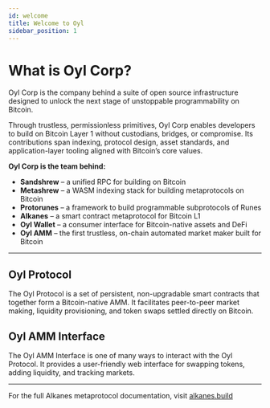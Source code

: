 ```yaml
---
id: welcome
title: Welcome to Oyl
sidebar_position: 1
---
```


# What is Oyl Corp?

Oyl Corp is the company behind a suite of open source infrastructure designed to unlock the next stage of unstoppable programmability on Bitcoin.

Through trustless, permissionless primitives, Oyl Corp enables developers to build on Bitcoin Layer 1 without custodians, bridges, or compromise. Its contributions span indexing, protocol design, asset standards, and application-layer tooling aligned with Bitcoin’s core values.

**Oyl Corp is the team behind:**
- **Sandshrew** – a unified RPC for building on Bitcoin
- **Metashrew** – a WASM indexing stack for building metaprotocols on Bitcoin
- **Protorunes** – a framework to build programmable subprotocols of Runes
- **Alkanes** – a smart contract metaprotocol for Bitcoin L1
- **Oyl Wallet** – a consumer interface for Bitcoin-native assets and DeFi
- **Oyl AMM** – the first trustless, on-chain automated market maker built for Bitcoin

---

## Oyl Protocol
The Oyl Protocol is a set of persistent, non-upgradable smart contracts that together form a Bitcoin-native AMM. It facilitates peer-to-peer market making, liquidity provisioning, and token swaps settled directly on Bitcoin.

## Oyl AMM Interface
The Oyl AMM Interface is one of many ways to interact with the Oyl Protocol. It provides a user-friendly web interface for swapping tokens, adding liquidity, and tracking markets.

---

For the full Alkanes metaprotocol documentation, visit [alkanes.build](https://alkanes.build)
